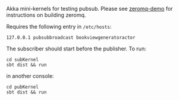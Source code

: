 Akka mini-kernels for testing pubsub.
Please see [zeromq-demo](https://github.com/mslinn/zeromq-demo) for instructions on building zeromq.

Requires the following entry in `/etc/hosts`:

````
127.0.0.1 pubsubbroadcast bookviewgeneratoractor
````
The subscriber should start before the publisher.
To run:

````
cd subKernel
sbt dist && run
````

in another console:

````
cd pubKernel
sbt dist && run
````

